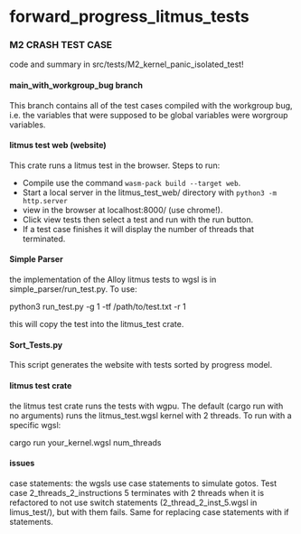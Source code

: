 # forward_progress_litmus_tests
### M2 CRASH TEST CASE
code and summary in src/tests/M2_kernel_panic_isolated_test!

#### main_with_workgroup_bug branch
This branch contains all of the test cases compiled with the workgroup bug, i.e. the variables that were supposed to be global variables were worgroup variables. 

#### litmus test web (website)
This crate runs a litmus test in the browser. Steps to run:
- Compile use the command `wasm-pack build --target web`. 
- Start a local server in the litmus_test_web/ directory with `python3 -m http.server`
- view in the browser at localhost:8000/ (use chrome!). 
- Click view tests then select a test and run with the run button.
- If a test case finishes it will display the number of threads that terminated.

#### Simple Parser
the implementation of the Alloy litmus tests to wgsl is in simple_parser/run_test.py. To use:

python3 run_test.py -g 1 -tf /path/to/test.txt -r 1

this will copy the test into the litmus_test crate.

#### Sort_Tests.py
This script generates the website with tests sorted by progress model. 

#### litmus test crate
the litmus test crate runs the tests with wgpu. The default (cargo run with no arguments) runs the litmus_test.wgsl kernel with 2 threads. To run with a specific wgsl:

cargo run your_kernel.wgsl num_threads

#### issues
case statements: the wgsls use case statements to simulate gotos. Test case 2_threads_2_instructions 5 terminates with 2 threads when it is refactored to not use switch statements (2_thread_2_inst_5.wgsl in limus_test/), but with them fails. Same for replacing case statements with if statements.
